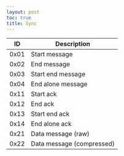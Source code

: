 ```yaml
---
layout: post
toc: true
title: Sync
---
```


| ID   | Description               |
|------|---------------------------|
| 0x01 | Start message             |
| 0x02 | End message               |
| 0x03 | Start end message         |
| 0x04 | End alone message         |
| 0x11 | Start ack                 |
| 0x12 | End ack                   |
| 0x13 | Start end ack             |
| 0x14 | End alone ack             |
| 0x21 | Data message (raw)        |
| 0x22 | Data message (compressed) |